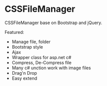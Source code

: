 CSSFileManager
==============

CSSFileManager base on Bootstrap and jQuery.

Featured:
+ Manage file, folder
+ Bootstrap style
+ Ajax 
+ Wrapper class for asp.net c#
+ Compress, De-Compress file
+ Many c# unction work with image files
+ Drag'n Drop
+ Easy extend
